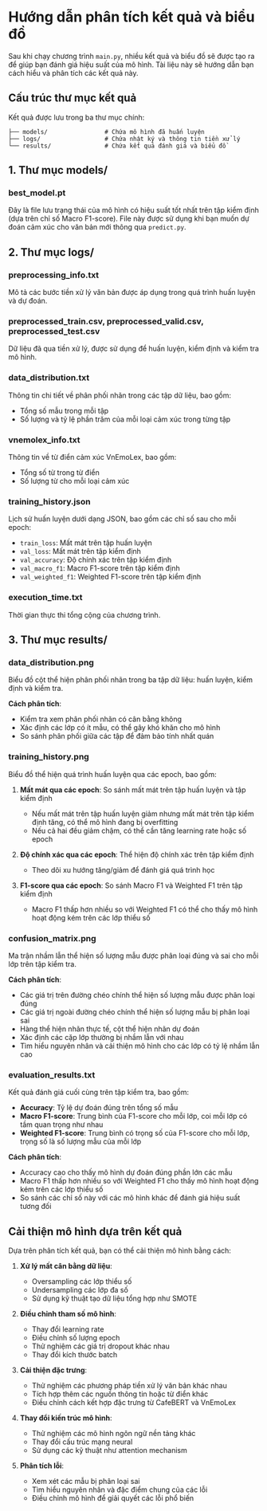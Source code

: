 # Hướng dẫn phân tích kết quả và biểu đồ

Sau khi chạy chương trình `main.py`, nhiều kết quả và biểu đồ sẽ được tạo ra để giúp bạn đánh giá hiệu suất của mô hình. Tài liệu này sẽ hướng dẫn bạn cách hiểu và phân tích các kết quả này.

## Cấu trúc thư mục kết quả

Kết quả được lưu trong ba thư mục chính:

```
├── models/                # Chứa mô hình đã huấn luyện
├── logs/                  # Chứa nhật ký và thông tin tiền xử lý
└── results/               # Chứa kết quả đánh giá và biểu đồ
```

## 1. Thư mục models/

### best_model.pt

Đây là file lưu trạng thái của mô hình có hiệu suất tốt nhất trên tập kiểm định (dựa trên chỉ số Macro F1-score). File này được sử dụng khi bạn muốn dự đoán cảm xúc cho văn bản mới thông qua `predict.py`.

## 2. Thư mục logs/

### preprocessing_info.txt

Mô tả các bước tiền xử lý văn bản được áp dụng trong quá trình huấn luyện và dự đoán.

### preprocessed_train.csv, preprocessed_valid.csv, preprocessed_test.csv

Dữ liệu đã qua tiền xử lý, được sử dụng để huấn luyện, kiểm định và kiểm tra mô hình.

### data_distribution.txt

Thông tin chi tiết về phân phối nhãn trong các tập dữ liệu, bao gồm:
- Tổng số mẫu trong mỗi tập
- Số lượng và tỷ lệ phần trăm của mỗi loại cảm xúc trong từng tập

### vnemolex_info.txt

Thông tin về từ điển cảm xúc VnEmoLex, bao gồm:
- Tổng số từ trong từ điển
- Số lượng từ cho mỗi loại cảm xúc

### training_history.json

Lịch sử huấn luyện dưới dạng JSON, bao gồm các chỉ số sau cho mỗi epoch:
- `train_loss`: Mất mát trên tập huấn luyện
- `val_loss`: Mất mát trên tập kiểm định
- `val_accuracy`: Độ chính xác trên tập kiểm định
- `val_macro_f1`: Macro F1-score trên tập kiểm định
- `val_weighted_f1`: Weighted F1-score trên tập kiểm định

### execution_time.txt

Thời gian thực thi tổng cộng của chương trình.

## 3. Thư mục results/

### data_distribution.png

Biểu đồ cột thể hiện phân phối nhãn trong ba tập dữ liệu: huấn luyện, kiểm định và kiểm tra.

**Cách phân tích**:
- Kiểm tra xem phân phối nhãn có cân bằng không
- Xác định các lớp có ít mẫu, có thể gây khó khăn cho mô hình
- So sánh phân phối giữa các tập để đảm bảo tính nhất quán

### training_history.png

Biểu đồ thể hiện quá trình huấn luyện qua các epoch, bao gồm:

1. **Mất mát qua các epoch**: So sánh mất mát trên tập huấn luyện và tập kiểm định
   - Nếu mất mát trên tập huấn luyện giảm nhưng mất mát trên tập kiểm định tăng, có thể mô hình đang bị overfitting
   - Nếu cả hai đều giảm chậm, có thể cần tăng learning rate hoặc số epoch

2. **Độ chính xác qua các epoch**: Thể hiện độ chính xác trên tập kiểm định
   - Theo dõi xu hướng tăng/giảm để đánh giá quá trình học

3. **F1-score qua các epoch**: So sánh Macro F1 và Weighted F1 trên tập kiểm định
   - Macro F1 thấp hơn nhiều so với Weighted F1 có thể cho thấy mô hình hoạt động kém trên các lớp thiểu số

### confusion_matrix.png

Ma trận nhầm lẫn thể hiện số lượng mẫu được phân loại đúng và sai cho mỗi lớp trên tập kiểm tra.

**Cách phân tích**:
- Các giá trị trên đường chéo chính thể hiện số lượng mẫu được phân loại đúng
- Các giá trị ngoài đường chéo chính thể hiện số lượng mẫu bị phân loại sai
- Hàng thể hiện nhãn thực tế, cột thể hiện nhãn dự đoán
- Xác định các cặp lớp thường bị nhầm lẫn với nhau
- Tìm hiểu nguyên nhân và cải thiện mô hình cho các lớp có tỷ lệ nhầm lẫn cao

### evaluation_results.txt

Kết quả đánh giá cuối cùng trên tập kiểm tra, bao gồm:
- **Accuracy**: Tỷ lệ dự đoán đúng trên tổng số mẫu
- **Macro F1-score**: Trung bình của F1-score cho mỗi lớp, coi mỗi lớp có tầm quan trọng như nhau
- **Weighted F1-score**: Trung bình có trọng số của F1-score cho mỗi lớp, trọng số là số lượng mẫu của mỗi lớp

**Cách phân tích**:
- Accuracy cao cho thấy mô hình dự đoán đúng phần lớn các mẫu
- Macro F1 thấp hơn nhiều so với Weighted F1 cho thấy mô hình hoạt động kém trên các lớp thiểu số
- So sánh các chỉ số này với các mô hình khác để đánh giá hiệu suất tương đối

## Cải thiện mô hình dựa trên kết quả

Dựa trên phân tích kết quả, bạn có thể cải thiện mô hình bằng cách:

1. **Xử lý mất cân bằng dữ liệu**:
   - Oversampling các lớp thiểu số
   - Undersampling các lớp đa số
   - Sử dụng kỹ thuật tạo dữ liệu tổng hợp như SMOTE

2. **Điều chỉnh tham số mô hình**:
   - Thay đổi learning rate
   - Điều chỉnh số lượng epoch
   - Thử nghiệm các giá trị dropout khác nhau
   - Thay đổi kích thước batch

3. **Cải thiện đặc trưng**:
   - Thử nghiệm các phương pháp tiền xử lý văn bản khác nhau
   - Tích hợp thêm các nguồn thông tin hoặc từ điển khác
   - Điều chỉnh cách kết hợp đặc trưng từ CafeBERT và VnEmoLex

4. **Thay đổi kiến trúc mô hình**:
   - Thử nghiệm các mô hình ngôn ngữ nền tảng khác
   - Thay đổi cấu trúc mạng neural
   - Sử dụng các kỹ thuật như attention mechanism

5. **Phân tích lỗi**:
   - Xem xét các mẫu bị phân loại sai
   - Tìm hiểu nguyên nhân và đặc điểm chung của các lỗi
   - Điều chỉnh mô hình để giải quyết các lỗi phổ biến